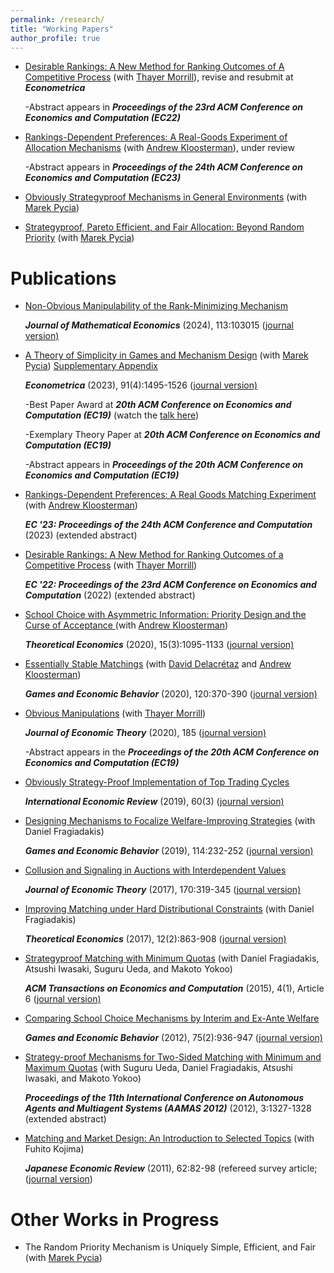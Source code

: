 ```yaml
---
permalink: /research/
title: "Working Papers"
author_profile: true
---
```


* [Desirable Rankings: A New Method for Ranking Outcomes of A Competitive Process](http://petetroyan.github.io/files/DesirableRankings.pdf) (with [Thayer Morrill](https://thayermorrill.wordpress.ncsu.edu/)), revise and resubmit at _**Econometrica**_ 

  -Abstract appears in _**Proceedings of the 23rd ACM Conference on Economics and Computation (EC22)**_



* [Rankings-Dependent Preferences: A Real-Goods Experiment of Allocation Mechanisms](http://petetroyan.github.io/files/Kloosterman-Troyan-Rankings-Dependence.pdf) (with [Andrew Kloosterman](https://sites.google.com/view/andrewkloosterman)), under review

  -Abstract appears in _**Proceedings of the 24th ACM Conference on Economics and Computation (EC23)**_

* [Obviously Strategyproof Mechanisms in General Environments](http://petetroyan.github.io/files/Pycia-Troyan-General-OSP-2023Oct.pdf) (with [Marek Pycia](https://econsites.uzh.ch/pycia/))

* [Strategyproof, Pareto Efficient, and Fair Allocation: Beyond Random Priority](http://petetroyan.github.io/files/Pycia-Troyan-RP.pdf) (with [Marek Pycia](https://econsites.uzh.ch/pycia/)) 

# Publications

* [Non-Obvious Manipulability of the Rank-Minimizing Mechanism](http://petetroyan.github.io/files/RM_Non_OM.pdf)

  _**Journal of Mathematical Economics**_ (2024), 113:103015 ([journal version)](https://doi.org/10.1016/j.jmateco.2024.103015)

* [A Theory of Simplicity in Games and Mechanism Design](http://petetroyan.github.io/files/Pycia-Troyan-ECMA.pdf) (with [Marek Pycia](https://econsites.uzh.ch/pycia/)) [Supplementary Appendix](http://petetroyan.github.io/files/Pycia-Troyan-ECMA-SuppApp.pdf)
  
  _**Econometrica**_ (2023), 91(4):1495-1526 ([journal version)](https://doi.org/10.1016/j.jmateco.2024.103015)
 
    -Best Paper Award at _**20th ACM Conference on Economics and Computation (EC19)**_ (watch the [talk here](https://www.youtube.com/watch?v=rxKPHUbtQ_g&list=PLI0o-KVQWwQ8iRK0DtvpcPkE2be_stiLB&index=3&ab_channel=ACMSIGecom))
  
    -Exemplary Theory Paper at _**20th ACM Conference on Economics and Computation (EC19)**_
  
    -Abstract appears in _**Proceedings of the 20th ACM Conference on Economics and Computation (EC19)**_

* [Rankings-Dependent Preferences: A Real Goods Matching Experiment](https://doi.org/10.1145/3580507.3597766) (with [Andrew Kloosterman](https://sites.google.com/view/andrewkloosterman))

   _**EC '23: Proceedings of the 24th ACM Conference and Computation**_ (2023) (extended abstract)

* [Desirable Rankings: A New Method for Ranking Outcomes of a Competitive Process](https://doi.org/10.1145/3490486.3538272) (with [Thayer Morrill](https://thayermorrill.wordpress.ncsu.edu/))
  
  _**EC '22: Proceedings of the 23rd ACM Conference on Economics and Computation**_ (2022) (extended abstract) 

* [School Choice with Asymmetric Information: Priority Design and the Curse of Acceptance ](http://petetroyan.github.io/files/Kloosterman_Troyan_Information.pdf) (with [Andrew Kloosterman](https://sites.google.com/view/andrewkloosterman))
  
  _**Theoretical Economics**_ (2020), 15(3):1095-1133  ([journal version)](https://doi.org/10.1016/j.jmateco.2024.103015)

* [Essentially Stable Matchings](http://petetroyan.github.io/files/TDK_Essential_Stability.pdf) (with [David Delacr&eacute;taz](https://daviddelacretaz.net/) and [Andrew Kloosterman](https://sites.google.com/view/andrewkloosterman))

  _**Games and Economic Behavior**_ (2020), 120:370-390 ([journal version)](https://doi.org/10.1016/j.jmateco.2024.103015)

* [Obvious Manipulations](http://petetroyan.github.io/files/Obvious_Manipulations.pdf) (with [Thayer Morrill](https://thayermorrill.wordpress.ncsu.edu/))

  _**Journal of Economic Theory**_ (2020), 185  ([journal version)](https://doi.org/10.1016/j.jmateco.2024.103015)
 
  -Abstract appears in the _**Proceedings of the 20th ACM Conference on Economics and Computation (EC19)**_

* [Obviously Strategy-Proof Implementation of Top Trading Cycles](http://petetroyan.github.io/files/Troyan-OSP-TTC.pdf)

  _**International Economic Review**_ (2019), 60(3) ([journal version)](https://doi.org/10.1016/j.jmateco.2024.103015)

* [Designing Mechanisms to Focalize Welfare-Improving Strategies](http://petetroyan.github.io/files/Assignment_Experiment.pdf) (with Daniel Fragiadakis)

  _**Games and Economic Behavior**_ (2019), 114:232-252 ([journal version)](https://doi.org/10.1016/j.jmateco.2024.103015)

* [Collusion and Signaling in Auctions with Interdependent Values](http://petetroyan.github.io/files/Troyan-collusion.pdf)

  _**Journal of Economic Theory**_ (2017), 170:319-345 ([journal version)](https://doi.org/10.1016/j.jmateco.2024.103015)
 
* [Improving Matching under Hard Distributional Constraints](http://petetroyan.github.io/files/Distributional_Constraints.pdf) (with Daniel Fragiadakis)

  _**Theoretical Economics**_ (2017), 12(2):863-908 ([journal version)](https://doi.org/10.1016/j.jmateco.2024.103015)

* [Strategyproof Matching with Minimum Quotas](http://petetroyan.github.io/files/Min-Quotas-Final.pdf) (with Daniel Fragiadakis, Atsushi Iwasaki, Suguru Ueda, and Makoto Yokoo)

  _**ACM Transactions on Economics and Computation**_ (2015), 4(1), Article 6 ([journal version)](https://doi.org/10.1016/j.jmateco.2024.103015)
 

* [Comparing School Choice Mechanisms by Interim and Ex-Ante Welfare](http://petetroyan.github.io/files/Troyan_GEB.pdf)

  _**Games and Economic Behavior**_ (2012), 75(2):936-947 ([journal version)](https://doi.org/10.1016/j.jmateco.2024.103015)

* [Strategy-proof Mechanisms for Two-Sided Matching with Minimum and Maximum Quotas](http://petetroyan.github.io/files/ueda-et-al-AAMAS.pdf) (with Suguru Ueda, Daniel Fragiadakis, Atsushi Iwasaki, and Makoto Yokoo) 

  _**Proceedings of the 11th International Conference on Autonomous Agents and Multiagent Systems (AAMAS 2012)**_ (2012), 3:1327-1328 (extended abstract)

* [Matching and Market Design: An Introduction to Selected Topics](http://dx.doi.org/10.1111/j.1468-5876.2010.00525.x) (with Fuhito Kojima)

  _**Japanese Economic Review**_ (2011), 62:82-98 (refereed survey article; ([journal version](http://dx.doi.org/10.1111/j.1468-5876.2010.00525.x))

# Other Works in Progress

* The Random Priority Mechanism is Uniquely Simple, Efficient, and Fair (with [Marek Pycia](https://econsites.uzh.ch/pycia/))


